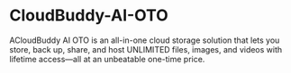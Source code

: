 # CloudBuddy-AI-OTO
ACloudBuddy AI OTO is an all-in-one cloud storage solution that lets you store, back up, share, and host UNLIMITED files, images, and videos with lifetime access—all at an unbeatable one-time price.

